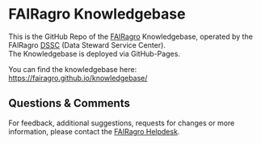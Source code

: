 # FAIRagro Knowledgebase

This is the GitHub Repo of the [FAIRagro](https://fairagro.net/en) Knowledgebase, operated by the FAIRagro [DSSC](https://fairagro.net/en/helpdesk) (Data Steward Service Center).  
The Knowledgebase is deployed via GitHub-Pages.

You can find the knowledgebase here: https://fairagro.github.io/knowledgebase/


## Questions & Comments
For feedback, additional suggestions, requests for changes or more information, please contact the [FAIRagro Helpdesk](https://fairagro.net/en/helpdesk/#helpdesk-form).

